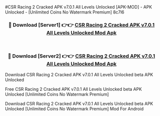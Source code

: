 #CSR Racing 2 Cracked APK v7.0.1 All Levels Unlocked [APK-MOD] - APK Unlocked - [Unlimited Coins No Watermark Premium] 8c7l6



<div align="center">

<h3>🔴 Download [Server1] 👉👉 <a href="https://momento.my/?title=CSR_Racing_2_Cracked_APK_v7.0.1_All_Levels_Unlocked">CSR Racing 2 Cracked APK v7.0.1 All Levels Unlocked Mod Apk</a></h3><br>

<h3>🔴 Download [Server2] 👉👉 <a href="https://momento.my/?title=CSR_Racing_2_Cracked_APK_v7.0.1_All_Levels_Unlocked">CSR Racing 2 Cracked APK v7.0.1 All Levels Unlocked Mod Apk</a></h3>
</div>



Download CSR Racing 2 Cracked APK v7.0.1 All Levels Unlocked beta APK Unlocked

Free CSR Racing 2 Cracked APK v7.0.1 All Levels Unlocked beta APK Unlocked [Unlimited Coins No Watermark Premium]

Download CSR Racing 2 Cracked APK v7.0.1 All Levels Unlocked beta APK Unlocked [Unlimited Coins No Watermark Premium] Mod For Android
